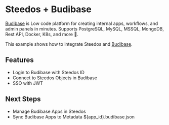 Steedos + Budibase
===

[Budibase](https://budibase.com/) is Low code platform for creating internal apps, workflows, and admin panels in minutes. Supports PostgreSQL, MySQL, MSSQL, MongoDB, Rest API, Docker, K8s, and more 🚀. 

This example shows how to integrate Steedos and [Budibase](https://budibase.com/). 

## Features 

- Login to Budibase with Steedos ID
- Connect to Steedos Objects in Budibase
- SSO with JWT

## Next Steps

- Manage Budibase Apps in Steedos 
- Sync Budibase Apps to Metadata ${app_id}.budibase.json
